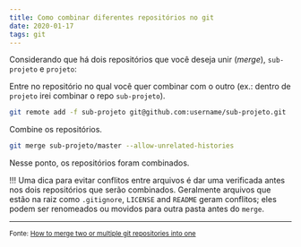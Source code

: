 ```yaml
---
title: Como combinar diferentes repositórios no git
date: 2020-01-17
tags: git
---
```


Considerando que há dois repositórios que você deseja unir (*merge*), `sub-projeto` e `projeto`:

Entre no repositório no qual você quer combinar com o outro (ex.: dentro de `projeto` irei combinar o repo `sub-projeto`).

``` bash
git remote add -f sub-projeto git@github.com:username/sub-projeto.git
```

Combine os repositórios.

``` bash
git merge sub-projeto/master --allow-unrelated-histories
```

Nesse ponto, os repositórios foram combinados.

!!! Uma dica para evitar conflitos entre arquivos é dar uma verificada antes nos dois repositórios que serão combinados. Geralmente arquivos que estão na raiz como `.gitignore`, `LICENSE` and `README` geram conflitos; eles podem ser renomeados ou movidos para outra pasta antes do `merge`.

---

<small>Fonte: [How to merge two or multiple git repositories into one](https://medium.com/altcampus/how-to-merge-two-or-multiple-git-repositories-into-one-9f8a5209913f)<small>